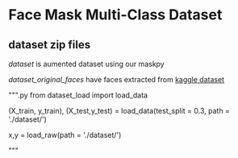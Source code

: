 # Face Mask Multi-Class Dataset

## dataset zip files

*dataset* is aumented dataset using our maskpy  

*dataset_original_faces* have faces extracted from [kaggle dataset](https://www.kaggle.com/andrewmvd/face-mask-detection) 


""".py 
from dataset_load import load_data

(X_train, y_train), (X_test,y_test) = load_data(test_split = 0.3, path = './dataset/')

x,y = load_raw(path = './dataset/')

"""
